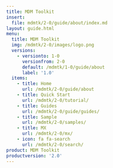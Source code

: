 ```yaml
---
title: MDM Toolkit
insert:
  file: mdmtk/2-0/guide/about/index.md
layout: guide.html
menu:
  title: MDM Toolkit 
  img: /mdmtk/2-0/images/logo.png
  versions:
    - versionto: 1-0
      versionfrom: 2-0
      default: /mdmtk/1-0/guide/about
      label: '1.0'
  items:
    - title: Home
      url: /mdmtk/2-0/guide/about
    - title: Quick Start
      url: /mdmtk/2-0/tutorial/
    - title: Guides
      url: /mdmtk/2-0/guide/guides/
    - title: Sample
      url: /mdmtk/2-0/samples/
    - title: MX
      url: /mdmtk/2-0/mx/
    - icon: fa fa-search
      url: /mdmtk/2-0/search/
product: MDM Toolkit
productversion: '2.0'
---
```















